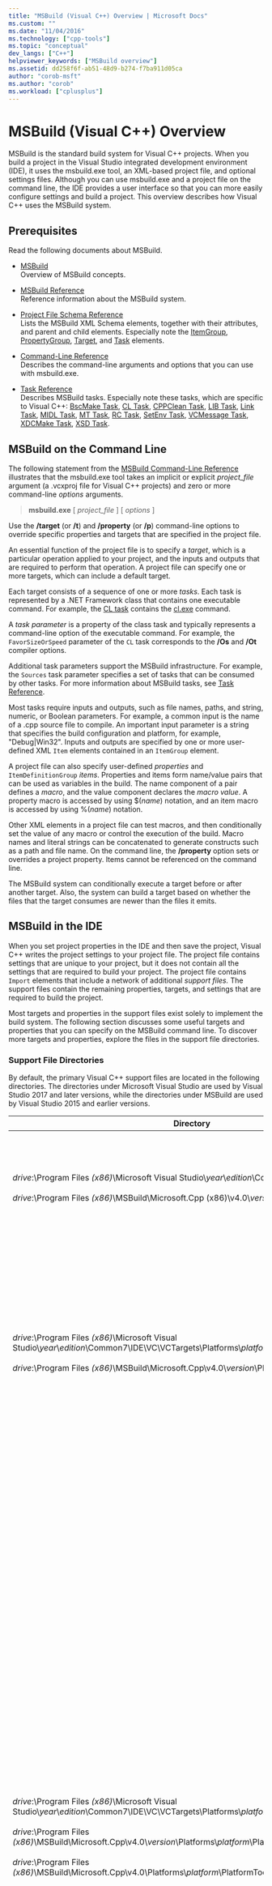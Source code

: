 ```yaml
---
title: "MSBuild (Visual C++) Overview | Microsoft Docs"
ms.custom: ""
ms.date: "11/04/2016"
ms.technology: ["cpp-tools"]
ms.topic: "conceptual"
dev_langs: ["C++"]
helpviewer_keywords: ["MSBuild overview"]
ms.assetid: dd258f6f-ab51-48d9-b274-f7ba911d05ca
author: "corob-msft"
ms.author: "corob"
ms.workload: ["cplusplus"]
---
```

# MSBuild (Visual C++) Overview  
  
MSBuild is the standard build system for Visual C++ projects. When you build a project in the Visual Studio integrated development environment (IDE), it uses the msbuild.exe tool, an XML-based project file, and optional settings files. Although you can use msbuild.exe and a project file on the command line, the IDE provides a user interface so that you can more easily configure settings and build a project. This overview describes how Visual C++ uses the MSBuild system.  
  
## Prerequisites  
  
Read the following documents about MSBuild.  
  
- [MSBuild](/visualstudio/msbuild/msbuild)  
 Overview of MSBuild concepts.  
  
- [MSBuild Reference](/visualstudio/msbuild/msbuild-reference)  
 Reference information about the MSBuild system.  
  
- [Project File Schema Reference](/visualstudio/msbuild/msbuild-project-file-schema-reference)  
 Lists the MSBuild XML Schema elements, together with their attributes, and parent and child elements. Especially note the [ItemGroup](/visualstudio/msbuild/itemgroup-element-msbuild), [PropertyGroup](/visualstudio/msbuild/propertygroup-element-msbuild), [Target](/visualstudio/msbuild/target-element-msbuild), and [Task](/visualstudio/msbuild/task-element-msbuild) elements.  
  
- [Command-Line Reference](/visualstudio/msbuild/msbuild-command-line-reference)  
 Describes the command-line arguments and options that you can use with msbuild.exe.  
  
- [Task Reference](/visualstudio/msbuild/msbuild-task-reference)  
 Describes MSBuild tasks. Especially note these tasks, which are specific to Visual C++: [BscMake Task](/visualstudio/msbuild/bscmake-task), [CL Task](/visualstudio/msbuild/cl-task), [CPPClean Task](/visualstudio/msbuild/cppclean-task), [LIB Task](/visualstudio/msbuild/lib-task), [Link Task](/visualstudio/msbuild/link-task), [MIDL Task](/visualstudio/msbuild/midl-task), [MT Task](/visualstudio/msbuild/mt-task), [RC Task](/visualstudio/msbuild/rc-task), [SetEnv Task](/visualstudio/msbuild/setenv-task), [VCMessage Task](/visualstudio/msbuild/vcmessage-task), [XDCMake Task](/visualstudio/msbuild/xdcmake-task), [XSD Task](/visualstudio/msbuild/xsd-task).  
  
## MSBuild on the Command Line  
  
The following statement from the [MSBuild Command-Line Reference](/visualstudio/msbuild/msbuild-command-line-reference) illustrates that the msbuild.exe tool takes an implicit or explicit *project_file* argument (a .vcxproj file for Visual C++ projects) and zero or more command-line *options* arguments.  
  
> **msbuild.exe** [ *project_file* ] [ *options* ]  
  
Use the **/target** (or **/t**) and **/property** (or **/p**) command-line options to override specific properties and targets that are specified in the project file.  
  
An essential function of the project file is to specify a *target*, which is a particular operation applied to your project, and the inputs and outputs that are required to perform that operation. A project file can specify one or more targets, which can include a default target.  
  
Each target consists of a sequence of one or more *tasks*. Each task is represented by a .NET Framework class that contains one executable command. For example, the [CL task](/visualstudio/msbuild/cl-task) contains the [cl.exe](../build/reference/compiling-a-c-cpp-program.md) command.  
  
A *task parameter* is a property of the class task and typically represents a command-line option of the executable command. For example, the `FavorSizeOrSpeed` parameter of the `CL` task corresponds to the **/Os** and **/Ot** compiler options.  
  
Additional task parameters support the MSBuild infrastructure. For example, the `Sources` task parameter specifies a set of tasks that can be consumed by other tasks. For more information about MSBuild tasks, see [Task Reference](/visualstudio/msbuild/msbuild-task-reference).  
  
Most tasks require inputs and outputs, such as file names, paths, and string, numeric, or Boolean parameters. For example, a common input is the name of a .cpp source file to compile. An important input parameter is a string that specifies the build configuration and platform, for example, "Debug\|Win32". Inputs and outputs are specified by one or more user-defined XML `Item` elements contained in an `ItemGroup` element.  
  
A project file can also specify user-defined *properties* and `ItemDefinitionGroup` *items*. Properties and items form name/value pairs that can be used as variables in the build. The name component of a pair defines a *macro*, and the value component declares the *macro value*. A property macro is accessed by using $(*name*) notation, and an item macro is accessed by using %(*name*) notation.  
  
Other XML elements in a project file can test macros, and then conditionally set the value of any macro or control the execution of the build. Macro names and literal strings can be concatenated to generate constructs such as a path and file name. On the command line, the **/property** option sets or overrides a project property. Items cannot be referenced on the command line.  
  
The MSBuild system can conditionally execute a target before or after another target. Also, the system can build a target based on whether the files that the target consumes are newer than the files it emits.  
  
## MSBuild in the IDE  
  
When you set project properties in the IDE and then save the project, Visual C++ writes the project settings to your project file. The project file contains settings that are unique to your project, but it does not contain all the settings that are required to build your project. The project file contains `Import` elements that include a network of additional *support files.* The support files contain the remaining properties, targets, and settings that are required to build the project.  
  
Most targets and properties in the support files exist solely to implement the build system. The following section discusses some useful targets and properties that you can specify on the MSBuild command line. To discover more targets and properties, explore the files in the support file directories.  
  
### Support File Directories  
  
By default, the primary Visual C++ support files are located in the following directories. The directories under Microsoft Visual Studio are used by Visual Studio 2017 and later versions, while the directories under MSBuild are used by Visual Studio 2015 and earlier versions.  
  
|Directory|Description|  
|---------------|-----------------|  
|*drive*:\Program Files *(x86)*\Microsoft Visual Studio\\*year*\\*edition*\Common7\IDE\VC\VCTargets\ <br /><br />*drive*:\Program Files *(x86)*\MSBuild\Microsoft.Cpp (x86)\v4.0\\*version*\ |Contains the primary target files (.targets) and property files (.props) that are used by the targets. By default, the $(VCTargetsPath) macro references this directory.|  
|*drive*:\Program Files *(x86)*\Microsoft Visual Studio\\*year*\\*edition*\Common7\IDE\VC\VCTargets\Platforms\\*platform*\ <br /><br />*drive*:\Program Files *(x86)*\MSBuild\Microsoft.Cpp\v4.0\\*version*\Platforms\\*platform*\ |Contains platform-specific target and property files that override targets and properties in its parent directory. This directory also contains a DLL that defines the tasks that are used by the targets in this directory.<br /><br /> The *platform* placeholder represents the ARM, Win32, or x64 subdirectory.|  
|*drive*:\Program Files *(x86)*\Microsoft Visual Studio\\*year*\\*edition*\Common7\IDE\VC\VCTargets\Platforms\\*platform*\PlatformToolsets\\*toolset*\ <br /><br />*drive*:\Program Files *(x86)*\MSBuild\Microsoft.Cpp\v4.0\\*version*\Platforms\\*platform*\PlatformToolsets\\*toolset*\ <br /><br />*drive*:\Program Files *(x86)*\MSBuild\Microsoft.Cpp\v4.0\Platforms\\*platform*\PlatformToolsets\\*toolset*\ |Contains the directories that enable the build to generate Visual C++ applications by using the specified *toolset*.<br /><br /> The *year* and *edition* placeholders are used by Visual Studio 2017 and later editions. The *version* placeholder is V110 for Visual Studio 2012, V120 for Visual Studio 2013, or V140 for Visual Studio 2015. The *platform* placeholder represents the ARM, Win32, or x64 subdirectory. The *toolset* placeholder represents the toolset subdirectory, for example, v140 for building Windows apps by using the Visual Studio 2015 toolset, v120_xp to build for Windows XP using the Visual Studio 2013 toolset, or v110_wp80 to build Windows Phone 8.0 apps by using the Visual Studio 2012 toolset.<br /><br />The path that contains the directories that enable the build to generate either Visual C++ 2008 or Visual C++ 2010 applications doesn't include the *version*, and the *platform* placeholder represents the Itanium, Win32, or x64 subdirectory. The *toolset* placeholder represents the v90 or v100 toolset subdirectory.|  
  
### Support Files  
  
The support file directories contain files with these extensions:  
  
|Extension|Description|  
|---------------|-----------------|  
|.targets|Contains `Target` XML elements that specify the tasks that are executed by the target. May also contain `PropertyGroup`, `ItemGroup`, `ItemDefinitionGroup`, and user-defined `Item` elements that are used to assign files and command-line options to task parameters.<br /><br /> For more information, see [Target Element (MSBuild)](/visualstudio/msbuild/target-element-msbuild).|  
|.props|Contains `Property Group` and user-defined `Property` XML elements that specify file and parameter settings that are used during a build.<br /><br /> May also contain `ItemDefinitionGroup` and user-defined `Item` XML elements that specify additional settings. Items defined in an item definition group resemble properties, but cannot be accessed from the command line. Visual C++ project files frequently uses items instead of properties to represent settings.<br /><br /> For more information, see [ItemGroup Element (MSBuild)](/visualstudio/msbuild/itemgroup-element-msbuild), [ItemDefinitionGroup Element (MSBuild)](/visualstudio/msbuild/itemdefinitiongroup-element-msbuild), and [Item Element (MSBuild)](/visualstudio/msbuild/item-element-msbuild).|  
|.xml|Contains XML elements that declare and initialize IDE user interface elements such as property sheets and property pages, and text box and list box controls.<br /><br /> The .xml files directly support the IDE, not MSBuild. However, the values of IDE properties are assigned to build properties and items.<br /><br /> Most .xml files are in a locale-specific subdirectory. For example, files for the English-US region are in $(VCTargetsPath)\1033\\.|  
  
## User Targets and Properties  
  
To use MSBuild most effectively on the command line, it helps to know which properties and targets are useful and relevant. Most properties and targets help implement the Visual C++ build system, and consequently are not relevant to the user. This section describes some worthwhile user-oriented properties and targets.  

### PlatformToolset Property  
  
The `PlatformToolset` property determines which Visual C++ toolset is used in the build. By default, the current toolset is used. When this property is set, the value of the property is concatenated with literal strings to form the path of a directory that contains the property and target files that are required to build a project for a particular platform. The platform toolset must be installed to build by using that platform toolset version.  
  
For example, set the `PlatformToolset` property to `v140` to use Visual C++ 2015 tools and libraries to build your application:  
  
`msbuild myProject.vcxproj /p:PlatformToolset=v140`  
  
### PreferredToolArchitecture Property  
  
The `PreferredToolArchitecture` property determines whether the 32-bit or 64-bit compiler and tools are used in the build. This property does not affect the output platform architecture or configuration. By default, MSBuild uses the x86 version of the compiler and tools if this property is not set.  
  
For example, set the `PreferredToolArchitecture` property to `x64` to use the 64-bit compiler and tools to build your application:  
  
`msbuild myProject.vcxproj /p:PreferredToolArchitecture=x64`  
  
### UseEnv Property  
  
By default, the platform-specific settings for the current project override the PATH, INCLUDE, LIB, LIBPATH, CONFIGURATION, and PLATFORM environment variables. Set the `UseEnv` property to `true` to guarantee that the environment variables are not overridden.  
  
`msbuild myProject.vcxproj /p:UseEnv=true`  
  
### Targets  
  
There are hundreds of targets in the Visual C++ support files. However, most are system-oriented targets that the user can ignore. Most system targets are prefixed by an underscore (_), or have a name that starts with "PrepareFor", "Compute", "Before", "After", "Pre", or "Post".  
  
The following table lists several useful user-oriented targets.  
  
|Target|Description|  
|------------|-----------------|  
|BscMake|Executes the Microsoft Browse Information Maintenance Utility tool, bscmake.exe.|  
|Build|Builds the project.<br /><br /> This is the default target for a project.|  
|ClCompile|Executes the Visual C++ compiler tool, cl.exe.|  
|Clean|Deletes temporary and intermediate build files.|  
|Lib|Executes the Microsoft 32-Bit Library Manager tool, lib.exe.|  
|Link|Executes the Visual C++ linker tool, link.exe.|  
|ManifestResourceCompile|Extracts a list of resources from a manifest and then executes the Microsoft Windows Resource Compiler tool, rc.exe.|  
|Midl|Executes the Microsoft Interface Definition Language (MIDL) compiler tool, midl.exe.|  
|Rebuild|Cleans and then builds your project.|  
|ResourceCompile|Executes the Microsoft Windows Resource Compiler tool, rc.exe.|  
|XdcMake|Executes the XML Documentation tool, xdcmake.exe.|  
|Xsd|Executes the XML Schema Definition tool, xsd.exe. *See note below.*|  

> [!NOTE] 
> In Visual Studio 2017, C++ project support for **xsd** files is deprecated. You can still use **Microsoft.VisualC.CppCodeProvider** by adding **CppCodeProvider.dll** manually to the GAC.
  
## See Also  
  
[MSBuild (Visual C++)](../build/msbuild-visual-cpp.md)
